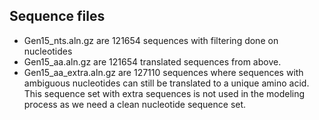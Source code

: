## Sequence files

* Gen15\_nts.aln.gz are 121654 sequences with filtering done on nucleotides
* Gen15\_aa.aln.gz are 121654 translated sequences from above. 
* Gen15\_aa\_extra.aln.gz are 127110 sequences where sequences with ambiguous nucleotides can still be translated to a unique amino acid. This sequence set with extra sequences is not used in the modeling process as we need a clean nucleotide sequence set.
